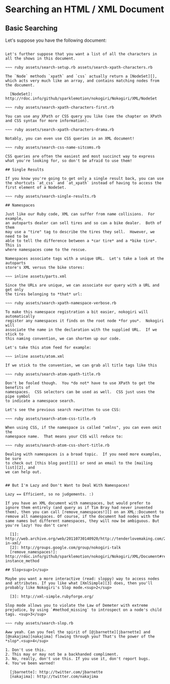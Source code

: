 # Searching an HTML / XML Document

## Basic Searching

Let's suppose you have the following document:

~~~ inline assets/shows.xml

Let's further suppose that you want a list of all the characters in
all the shows in this document.

~~~ ruby assets/search-setup.rb assets/search-xpath-characters.rb

The `Node` methods `xpath` and `css` actually return a [NodeSet][],
which acts very much like an array, and contains matching nodes from
the document.

  [NodeSet]: http://rdoc.info/github/sparklemotion/nokogiri/Nokogiri/XML/NodeSet

~~~ ruby assets/search-xpath-characters-first.rb

You can use any XPath or CSS query you like (see the chapter on XPath
and CSS syntax for more information).

~~~ ruby assets/search-xpath-characters-drama.rb

Notably, you can even use CSS queries in an XML document!

~~~ ruby assets/search-css-name-sitcoms.rb

CSS queries are often the easiest and most succinct way to express
what you're looking for, so don't be afraid to use them!

## Single Results

If you know you're going to get only a single result back, you can use
the shortcuts `at_css` and `at_xpath` instead of having to access the
first element of a NodeSet.

~~~ ruby assets/search-single-results.rb

## Namespaces

Just like our Ruby code, XML can suffer from name collisions.  For example,
an autoparts dealer can sell tires and so can a bike dealer.  Both of them
may use a "tire" tag to describe the tires they sell.  However, we need to be
able to tell the difference between a *car tire* and a *bike tire*.  This is
where namespaces come to the rescue.

Namespaces associate tags with a unique URL.  Let's take a look at the autoparts
store's XML versus the bike stores:

~~~ inline assets/parts.xml

Since the URLs are unique, we can associate our query with a URL and get only
the tires belonging to *that* url:

~~~ ruby assets/search-xpath-namespace-verbose.rb

To make this namespace registration a bit easier, nokogiri will automatically
register any namespaces it finds on the root node *for you*.  Nokogiri will
associate the name in the declaration with the supplied URL.  If we stick to
this naming convention, we can shorten up our code.

Let's take this atom feed for example:

~~~ inline assets/atom.xml

If we stick to the convention, we can grab all title tags like this

~~~ ruby assets/search-atom-xpath-title.rb

Don't be fooled though.  You *do not* have to use XPath to get the benefits of
namespaces.  CSS selectors can be used as well.  CSS just uses the pipe symbol
to indicate a namespace search.

Let's see the previous search rewritten to use CSS:

~~~ ruby assets/search-atom-css-title.rb

When using CSS, if the namespace is called "xmlns", you can even omit the
namespace name.  That means your CSS will reduce to:

~~~ ruby assets/search-atom-css-short-title.rb

Dealing with namespaces is a broad topic.  If you need more examples, be sure
to check out [this blog post][1] or send an email to the [mailing list][2], and
we can help out.


## But I'm Lazy and Don't Want to Deal With Namespaces!

Lazy == Efficient, so no judgements. :)

If you have an XML document with namespaces, but would prefer to
ignore them entirely (and query as if Tim Bray had never invented
them), then you can call [remove_namespaces!][] on an XML::Document to
remove all namespaces. Of course, if the document had nodes with the
same names but different namespaces, they will now be ambiguous. But
you're lazy! You don't care!

  [1]: http://web.archive.org/web/20110730140920/http://tenderlovemaking.com/2009/04/23/namespaces-in-xml/
  [2]: http://groups.google.com/group/nokogiri-talk
  [remove_namespaces!]: http://rdoc.info/github/sparklemotion/nokogiri/Nokogiri/XML/Document#remove_namespaces%21-instance_method

## Slop<sup>1</sup>

Maybe you want a more interactive (read: sloppy) way to access nodes
and attributes. If you like what [XmlSimple][3] does, then you'll
probably like Nokogiri's Slop mode.<sup>2</sup>

  [3]: http://xml-simple.rubyforge.org/

Slop mode allows you to violate the Law of Demeter with extreme
prejudice, by using `#method_missing` to introspect on a node's child tags. <sup>3</sup>

~~~ ruby assets/search-slop.rb

Aww yeah. Can you feel the spirit of [@jbarnette][jbarnette] and
[@nakajima][nakajima] flowing through you? That's the power of the
*slop*.<sup>4</sup>

1. Don't use this.
2. This may or may not be a backhanded compliment.
3. No, really, don't use this. If you use it, don't report bugs.
4. You've been warned!

  [jbarnette]: http://twitter.com/jbarnette
  [nakajima]: http://twitter.com/nakajima
